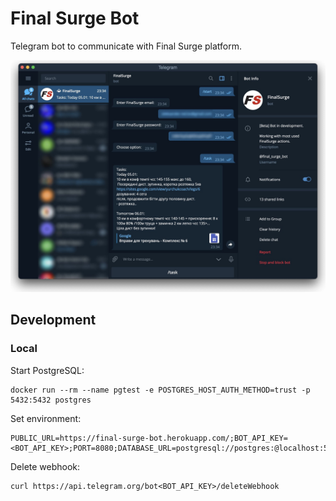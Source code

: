 # Final Surge Bot

Telegram bot to communicate with Final Surge platform.

<img src="web\static\final_surge_bot.jpg" width="700" alt="Telegram Bot Screenshot">

## Development

### Local

Start PostgreSQL:

```
docker run --rm --name pgtest -e POSTGRES_HOST_AUTH_METHOD=trust -p 5432:5432 postgres
```

Set environment:

```
PUBLIC_URL=https://final-surge-bot.herokuapp.com/;BOT_API_KEY=<BOT_API_KEY>;PORT=8080;DATABASE_URL=postgresql://postgres:@localhost:5432/postgres
```

Delete webhook:

```
curl https://api.telegram.org/bot<BOT_API_KEY>/deleteWebhook
```

